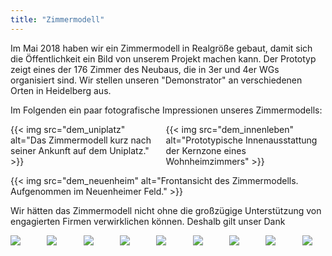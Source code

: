 ```yaml
---
title: "Zimmermodell"
---
```


Im Mai 2018 haben wir ein Zimmermodell in Realgröße gebaut, damit sich
die Öffentlichkeit ein Bild von unserem Projekt machen kann. Der
Prototyp zeigt eines der 176 Zimmer des Neubaus, die in 3er und 4er
WGs organisiert sind. Wir stellen unseren "Demonstrator" an
verschiedenen Orten in Heidelberg aus.

Im Folgenden ein paar fotografische Impressionen unseres Zimmermodells:

<div class="columns">
    <div class="column">
    {{< img src="dem_uniplatz" alt="Das Zimmermodell kurz nach seiner Ankunft auf dem Uniplatz." >}}
    </div>
    <div class="column">
    {{< img src="dem_innenleben" alt="Prototypische Innenausstattung der Kernzone eines Wohnheimzimmers" >}}
    </div>
</div>

{{< img src="dem_neuenheim" alt="Frontansicht des Zimmermodells. Aufgenommen im Neuenheimer Feld." >}}

Wir hätten das Zimmermodell nicht ohne die großzügige Unterstützung
von engagierten Firmen verwirklichen können. Deshalb gilt unser Dank

<div class="columns is-multiline">
    <div class="column is-4 is-offset-1"><a href="http://dgj.eu"><img src="/zimmermodell/sponsors/dgj.svg" /></a></div>
    <div class="column is-4 is-offset-2"><a href="https://iba.heidelberg.de/"><img src="/zimmermodell/sponsors/iba.svg" /></a></div>
    <div class="column is-4 is-offset-1"><a href="https://www.stura.uni-heidelberg.de/"><img src="/zimmermodell/sponsors/stura.svg" /></a></div>
    <div class="column is-4 is-offset-2"><a href="https://sponsort.de/home"><img src="/zimmermodell/sponsors/sponsort.svg" /></a></div>
    <div class="column is-4 is-offset-1"><a href="https://www.interpane.com/"><img src="/zimmermodell/sponsors/interpane.svg" /></a></div>
    <div class="column is-4 is-offset-2"><a href="https://www.schueco.com/web2/com"><img src="/zimmermodell/sponsors/schueco.svg" /></a></div>
    <div class="column is-4 is-offset-1"><a href="https://www.pabst-metallbau.de/"><img src="/zimmermodell/sponsors/pabst.svg" /></a></div>
    <div class="column is-4 is-offset-2"><a href="https://www.nora.com/global/en"><img src="/zimmermodell/sponsors/nora.svg" /></a></div>
    <div class="column is-4 is-offset-1"><a href="https://www.stamisol.com/"><img src="/zimmermodell/sponsors/stamisol.svg" /></a></div>
</div>
